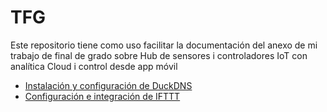 # TFG
Este repositorio tiene como uso facilitar la documentación del anexo de mi trabajo de final de grado sobre Hub de sensores i controladores IoT con analítica Cloud i control desde app móvil

- [Instalación y configuración de DuckDNS](DuckDNS.md)
- [Configuración e integración de IFTTT](IFTTT.md)
